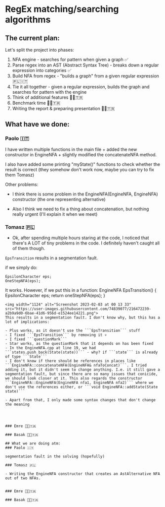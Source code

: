 # RegEx matching/searching algorithms

## The current plan:
Let's split the project into phases:

1. NFA engine - searches for pattern when given a graph ✅
3. Parse regex into an AST (Abstract Syntax Tree) - breaks down a regular expression into categories ✅
4. Build NFA from regex - "builds a graph" from a given regular expression 🇵🇱🇮🇹
5. Tie it all together - given a regular expression, builds the graph and searches for pattern with the engine
6. Think of additional features 👨🏻‍🇹🇷
7. Benchmark time 👨🏻‍🇹🇷
8. Writing the report & preparing presentation 👩🏻‍🇹🇷

## What have we done:
### Paolo 🇮🇹

I have written multiple functions in the main file + added the new constructor in EngineNFA + slightly modified the concatenateNFA method.

I also have added some printing "myState()" functions to check whether the result is correct (they somehow don't work now, maybe you can try to fix them Tomasz)

Other problems:

- I think there is some problem in the EngineNFA(EngineNFA, EngineNFA) constructor (the one representing alternative)

- Also I think we need to fix a thing about concatenation, but nothing really urgent (I'll explain it when we meet)



### Tomasz 🇵🇱

- Ok, after spending multiple hours staring at the code, I noticed that there's A LOT of tiny problems in the code. I definitely haven't caught all of them though.

```EpsTransition``` results in a segmentation fault.

if we simply do:

```
EpsilonCharacter eps;
OneStepNFA(eps);
```
It works. However, if we put this in a function:
EngineNFA EpsTransition()
{
  EpsilonCharacter eps;
  return oneStepNFA(eps);
}
```
<img width="1124" alt="Screenshot 2023-02-03 at 00 13 33" src="https://user-images.githubusercontent.com/74839077/216472239-a2b9a9d0-6bae-41d6-956d-e1524ee14221.png">
This results in a segmentation fault. I don't know why, but this has a lot of implications:

- Plus works, as it doesn't use the ```EpsTransition``` stuff 
- I fixed ```EpsTransition``` by removing it 💀
- I fixed ```questionMark```
- Star works, as the questionMark that it depends on has been fixed
- In the EngineNFA.cpp at line 19, we had ```states.push_back(State(state))``` - why? if ```state``` is already of type ```State```
- I don't know if there should be references in places like ```EngineNFA::concatenateNFA(EngineNFA& nfaToConcat)```. I tried adding it, but it didn't seem to change anything. I.e. it still gave a segmentation fault, but since there are so many issues that conicide, we should look closer at it. This also regards the constructor ```EngineNFA::EngineNFA(EngineNFA nfa1, EngineNFA nfa2)``` where we don't use the references either, or ```void EngineNFA::addState(State state)```

- Apart from that, I only made some syntax changes that don't change the meaning 




### Emre 👨🏻‍🇹🇷

### Basak 👩🏻‍🇹🇷

## What we are doing atm:
### Paolo 🇮🇹

segmentation fault in the solving (hopefully)

### Tomasz 🇵🇱

- Writing the EngineNFA constructor that creates an AstAlternative NFA out of two NFAs.


### Emre 👨🏻‍🇹🇷

### Basak 👩🏻‍🇹🇷
